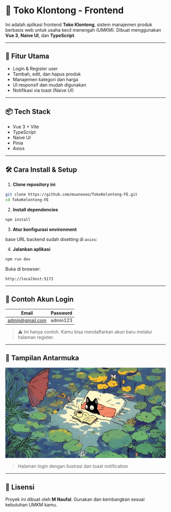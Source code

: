 # 🧾 Toko Klontong - Frontend

Ini adalah aplikasi frontend **Toko Klontong**, sistem manajemen produk berbasis web untuk usaha kecil menengah (UMKM). Dibuat menggunakan **Vue 3**, **Naive UI**, dan **TypeScript**.

---

## 🚀 Fitur Utama

- Login & Register user
- Tambah, edit, dan hapus produk
- Manajemen kategori dan harga
- UI responsif dan mudah digunakan
- Notifikasi via toast (Naive UI)

---

## 📦 Tech Stack

- Vue 3 + Vite
- TypeScript
- Naive UI
- Pinia 
- Axios

---

## 🛠️ Cara Install & Setup

1. **Clone repository ini**

```bash
git clone https://github.com/muunoooo/TokoKelontong-FE.git
cd TokoKelontong-FE
```

2. **Install dependencies**

```bash
npm install
```

3. **Atur konfigurasi environment**

base URL backend sudah disetting di `axios`:

4. **Jalankan aplikasi**

```bash
npm run dev
```

Buka di browser:

```
http://localhost:5173
```

---

## 👤 Contoh Akun Login

| Email           | Password |
| --------------- | -------- |
| admin@gmail.com | admin123 |

> ⚠️ Ini hanya contoh. Kamu bisa mendaftarkan akun baru melalui halaman register.

---

## 📸 Tampilan Antarmuka

![Login Page](public/login.jpeg)

> Halaman login dengan ilustrasi dan toast notification

---

## 📄 Lisensi

Proyek ini dibuat oleh **M Naufal**. Gunakan dan kembangkan sesuai kebutuhan UMKM kamu.
